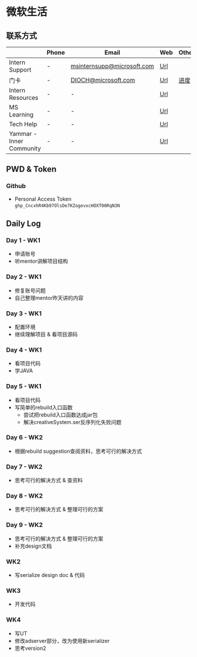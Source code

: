 # 微软生活

## 联系方式
|                  | Phone | Email                      | Web                                                                                                                                                                                                                                                                                                                                                                                                                                                                                                                                                                                                                                                                                                                                                                               | Others                                                            |
| ---------------- | ----- | -------------------------- | --------------------------------------------------------------------------------------------------------------------------------------------------------------------------------------------------------------------------------------------------------------------------------------------------------------------------------------------------------------------------------------------------------------------------------------------------------------------------------------------------------------------------------------------------------------------------------------------------------------------------------------------------------------------------------------------------------------------------------------------------------------------------------- | ----------------------------------------------------------------- |
| Intern Support   | -     | msinternsupp@microsoft.com | [Url](https://internsupport.microsoft.com/)                                                                                                                                                                                                                                                                                                                                                                                                                                                                                                                                                                                                                                                                                                                                       |                                                                   |
| 门卡             | -     | DIOCH@microsoft.com        | [Url](https://microsoft.sharepoint.com/sites/globalsecurity/SitePages/Services-GSAM-Contacts.aspx)                                                                                                                                                                                                                                                                                                                                                                                                                                                                                                                                                                                                                                                                                | [进度](https://gsamportalap.fareast.corp.microsoft.com/workflow/) |
| Intern Resources | -     | -                          | [Url](https://microsoftapc.sharepoint.com/teams/GCRInternhub/SitePages/Intern-Resources.aspx?ga=1&xsdata=MDV8MDF8fGIyNzczMWRhMjJmODQ4ZWQwNzdkMDhkYTM4OWJiYzBhfDcyZjk4OGJmODZmMTQxYWY5MWFiMmQ3Y2QwMTFkYjQ3fDB8MHw2Mzc4ODQ1Mzg3NTIyMDY3MTd8R29vZHxWR1ZoYlhOVFpXTjFjbWwwZVZObGNuWnBZMlY4ZXlKV0lqb2lNQzR3TGpBd01EQWlMQ0pRSWpvaVYybHVNeklpTENKQlRpSTZJazkwYUdWeUlpd2lWMVFpT2pFeGZRPT18MXxNVGs2YldWbGRHbHVaMTlQUjAwd1RrUm5NbHBxVFhSUFYxSnFUbE13TUZwcVJYcE1WR2Q2V1dwcmRGcHRVVFZhVjA1c1RsZGFiRTE2V1hwQWRHaHlaV0ZrTG5ZeXx8&sdata=RkZxd3JaNHN4VDJBcmdtNHNzbGZ0bnNxcjB1RzFLTmdheitCU29RMnZxRT0%3D&ovuser=72f988bf-86f1-41af-91ab-2d7cd011db47%2Ct-jiaqiliu%40microsoft.com&OR=Teams-HL&CT=1652867856755&params=eyJBcHBOYW1lIjoiVGVhbXMtRGVza3RvcCIsIkFwcFZlcnNpb24iOiIyNy8yMjA1MDEwMTAwOSJ9) |                                                                   |
| MS Learning      | -     | -                          | [Url](https://docs.microsoft.com/en-us/learn/certifications/)                                                                                                                                                                                                                                                                                                                                                                                                                                                                                                                                                                                                                                                                                                                     |                                                                   |
| Tech Help        | -     | -                          | [Url](https://microsoft.sharepoint.com/sites/techweb/sitepages/home.aspx)                                                                                                                                                                                                                                                                                                                                                                                                                                                                                                                                                                                                                                                                                                         |                                                                   |
| Yammar - Inner Community        | -     | -                          | [Url](https://web.yammer.com/main/groups/eyJfdHlwZSI6Ikdyb3VwIiwiaWQiOiIzMDMwMDc3NDQwMCJ9/new)                                                                                                                                                                                                                                                                                                                                                                                                                                                                                                                                                                                                                                                                                                         |                                                                   |



## PWD & Token

### Github

- Personal Access Token   
`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`

## Daily Log

### Day 1 - WK1
- 申请账号
- 听mentor讲解项目结构

### Day 2 - WK1
- 修复账号问题
- 自己整理mentor昨天讲的内容

### Day 3 - WK1
- 配置环境
- 继续理解项目 & 看项目源码

### Day 4 - WK1
- 看项目代码
- 学JAVA

### Day 5 - WK1
- 看项目代码
- 写简单的rebuild入口函数
  - 尝试把rebuild入口函数达成jar包
  - 解决creativeSystem.ser反序列化失败问题

### Day 6 - WK2
- 根据rebuild suggestion查阅资料，思考可行的解决方式

### Day 7 - WK2
- 思考可行的解决方式 & 查资料

### Day 8 - WK2
- 思考可行的解决方式 & 整理可行的方案

### Day 9 - WK2
- 思考可行的解决方式 & 整理可行的方案
- 补充design文档

### WK2
- 写serialize design doc & 代码

### WK3
- 开发代码

### WK4
- 写UT
- 修改adserver部分，改为使用新serializer
- 思考version2

